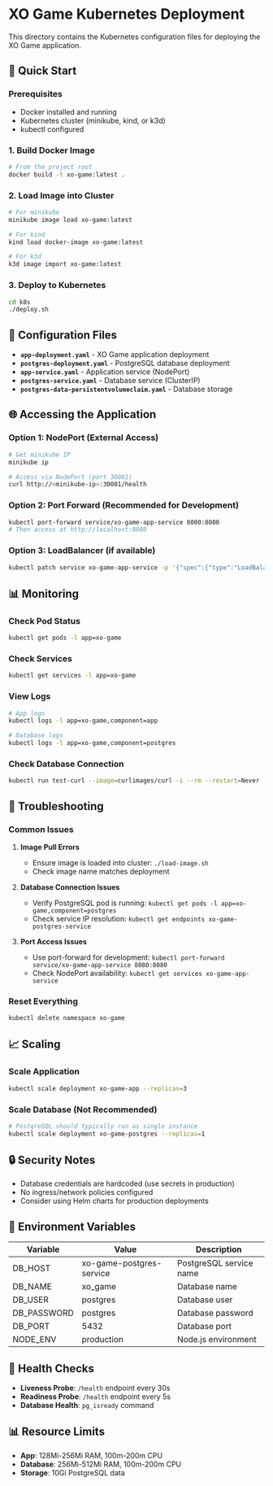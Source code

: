 # XO Game Kubernetes Deployment

This directory contains the Kubernetes configuration files for deploying the XO Game application.

## 🚀 Quick Start

### Prerequisites
- Docker installed and running
- Kubernetes cluster (minikube, kind, or k3d)
- kubectl configured

### 1. Build Docker Image
```bash
# From the project root
docker build -t xo-game:latest .
```

### 2. Load Image into Cluster
```bash
# For minikube
minikube image load xo-game:latest

# For kind
kind load docker-image xo-game:latest

# For k3d
k3d image import xo-game:latest
```

### 3. Deploy to Kubernetes
```bash
cd k8s
./deploy.sh
```

## 📁 Configuration Files

- **`app-deployment.yaml`** - XO Game application deployment
- **`postgres-deployment.yaml`** - PostgreSQL database deployment
- **`app-service.yaml`** - Application service (NodePort)
- **`postgres-service.yaml`** - Database service (ClusterIP)
- **`postgres-data-persistentvolumeclaim.yaml`** - Database storage

## 🌐 Accessing the Application

### Option 1: NodePort (External Access)
```bash
# Get minikube IP
minikube ip

# Access via NodePort (port 30081)
curl http://<minikube-ip>:30081/health
```

### Option 2: Port Forward (Recommended for Development)
```bash
kubectl port-forward service/xo-game-app-service 8080:8080
# Then access at http://localhost:8080
```

### Option 3: LoadBalancer (if available)
```bash
kubectl patch service xo-game-app-service -p '{"spec":{"type":"LoadBalancer"}}'
```

## 📊 Monitoring

### Check Pod Status
```bash
kubectl get pods -l app=xo-game
```

### Check Services
```bash
kubectl get services -l app=xo-game
```

### View Logs
```bash
# App logs
kubectl logs -l app=xo-game,component=app

# Database logs
kubectl logs -l app=xo-game,component=postgres
```

### Check Database Connection
```bash
kubectl run test-curl --image=curlimages/curl -i --rm --restart=Never -- curl -s http://xo-game-app-service:8080/health
```

## 🔧 Troubleshooting

### Common Issues

1. **Image Pull Errors**
   - Ensure image is loaded into cluster: `./load-image.sh`
   - Check image name matches deployment

2. **Database Connection Issues**
   - Verify PostgreSQL pod is running: `kubectl get pods -l app=xo-game,component=postgres`
   - Check service IP resolution: `kubectl get endpoints xo-game-postgres-service`

3. **Port Access Issues**
   - Use port-forward for development: `kubectl port-forward service/xo-game-app-service 8080:8080`
   - Check NodePort availability: `kubectl get services xo-game-app-service`

### Reset Everything
```bash
kubectl delete namespace xo-game
```

## 📈 Scaling

### Scale Application
```bash
kubectl scale deployment xo-game-app --replicas=3
```

### Scale Database (Not Recommended)
```bash
# PostgreSQL should typically run as single instance
kubectl scale deployment xo-game-postgres --replicas=1
```

## 🔒 Security Notes

- Database credentials are hardcoded (use secrets in production)
- No ingress/network policies configured
- Consider using Helm charts for production deployments

## 📝 Environment Variables

| Variable | Value | Description |
|----------|-------|-------------|
| DB_HOST | xo-game-postgres-service | PostgreSQL service name |
| DB_NAME | xo_game | Database name |
| DB_USER | postgres | Database user |
| DB_PASSWORD | postgres | Database password |
| DB_PORT | 5432 | Database port |
| NODE_ENV | production | Node.js environment |

## 🎯 Health Checks

- **Liveness Probe**: `/health` endpoint every 30s
- **Readiness Probe**: `/health` endpoint every 5s
- **Database Health**: `pg_isready` command

## 📊 Resource Limits

- **App**: 128Mi-256Mi RAM, 100m-200m CPU
- **Database**: 256Mi-512Mi RAM, 100m-200m CPU
- **Storage**: 10Gi PostgreSQL data

